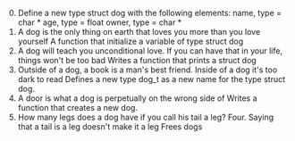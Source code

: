 0. Define a new type struct dog with the following elements:
	name, type = char *
	age, type = float
	owner, type = char *
1. A dog is the only thing on earth that loves you more than you love yourself
	A function that initialize a variable of type struct dog
2. A dog will teach you unconditional love. If you can have that in your life, things won't be too bad
	Writes a function that prints a struct dog
3. Outside of a dog, a book is a man's best friend. Inside of a dog it's too dark to read
	Defines a new type dog_t as a new name for the type struct dog.
4. A door is what a dog is perpetually on the wrong side of
	Writes a function that creates a new dog.
5. How many legs does a dog have if you call his tail a leg? Four. Saying that a tail is a leg doesn't make it a leg
	Frees dogs
